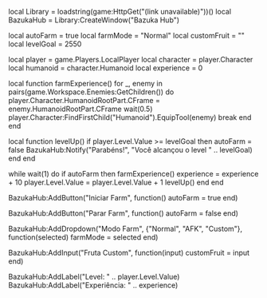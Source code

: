 local Library = loadstring(game:HttpGet("(link unavailable)"))()
local BazukaHub = Library:CreateWindow("Bazuka Hub")

local autoFarm = true
local farmMode = "Normal"
local customFruit = ""
local levelGoal = 2550

local player = game.Players.LocalPlayer
local character = player.Character
local humanoid = character.Humanoid
local experience = 0

local function farmExperience()
    for _, enemy in pairs(game.Workspace.Enemies:GetChildren()) do
        player.Character.HumanoidRootPart.CFrame = enemy.HumanoidRootPart.CFrame
        wait(0.5)
        player.Character:FindFirstChild("Humanoid").EquipTool(enemy)
        break
    end
end

local function levelUp()
    if player.Level.Value >= levelGoal then
        autoFarm = false
        BazukaHub:Notify("Parabéns!", "Você alcançou o level " .. levelGoal)
    end
end

while wait(1) do
    if autoFarm then
        farmExperience()
        experience = experience + 10
        player.Level.Value = player.Level.Value + 1
        levelUp()
    end
end

BazukaHub:AddButton("Iniciar Farm", function()
    autoFarm = true
end)

BazukaHub:AddButton("Parar Farm", function()
    autoFarm = false
end)

BazukaHub:AddDropdown("Modo Farm", {"Normal", "AFK", "Custom"}, function(selected)
    farmMode = selected
end)

BazukaHub:AddInput("Fruta Custom", function(input)
    customFruit = input
end)

BazukaHub:AddLabel("Level: " .. player.Level.Value)
BazukaHub:AddLabel("Experiência: " .. experience)
